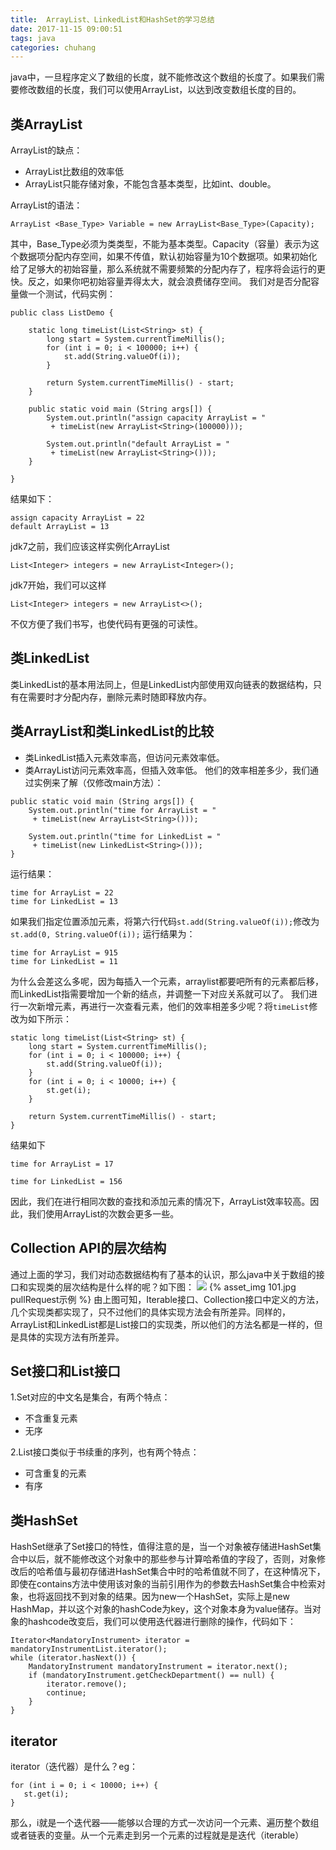 ```yaml
---
title:  ArrayList、LinkedList和HashSet的学习总结
date: 2017-11-15 09:00:51
tags: java
categories: chuhang
---
```


java中，一旦程序定义了数组的长度，就不能修改这个数组的长度了。如果我们需要修改数组的长度，我们可以使用ArrayList，以达到改变数组长度的目的。

## 类ArrayList
ArrayList的缺点：
+ ArrayList比数组的效率低
+ ArrayList只能存储对象，不能包含基本类型，比如int、double。

ArrayList的语法：
```
ArrayList <Base_Type> Variable = new ArrayList<Base_Type>(Capacity);
```
其中，Base_Type必须为类类型，不能为基本类型。Capacity（容量）表示为这个数据项分配内存空间，如果不传值，默认初始容量为10个数据项。如果初始化给了足够大的初始容量，那么系统就不需要频繁的分配内存了，程序将会运行的更快。反之，如果你吧初始容量弄得太大，就会浪费储存空间。
我们对是否分配容量做一个测试，代码实例：
```
public class ListDemo {

	static long timeList(List<String> st) {
		long start = System.currentTimeMillis();
		for (int i = 0; i < 100000; i++) {
			st.add(String.valueOf(i));
		}

		return System.currentTimeMillis() - start;
	}

	public static void main (String args[]) {
		System.out.println("assign capacity ArrayList = "
		 + timeList(new ArrayList<String>(100000)));

		System.out.println("default ArrayList = "
		 + timeList(new ArrayList<String>()));
	}
	
}
```
结果如下：
```
assign capacity ArrayList = 22
default ArrayList = 13
```

jdk7之前，我们应该这样实例化ArrayList
```
List<Integer> integers = new ArrayList<Integer>();
```
jdk7开始，我们可以这样
```
List<Integer> integers = new ArrayList<>();
```
不仅方便了我们书写，也使代码有更强的可读性。

## 类LinkedList
类LinkedList的基本用法同上，但是LinkedList内部使用双向链表的数据结构，只有在需要时才分配内存，删除元素时随即释放内存。

## 类ArrayList和类LinkedList的比较
+ 类LinkedList插入元素效率高，但访问元素效率低。
+ 类ArrayList访问元素效率高，但插入效率低。
他们的效率相差多少，我们通过实例来了解（仅修改main方法）：
```
public static void main (String args[]) {
	System.out.println("time for ArrayList = "
	 + timeList(new ArrayList<String>()));

	System.out.println("time for LinkedList = "
	 + timeList(new LinkedList<String>()));
}
```
运行结果：
```
time for ArrayList = 22
time for LinkedList = 13
```
如果我们指定位置添加元素，将第六行代码``st.add(String.valueOf(i));``修改为``st.add(0, String.valueOf(i));``
运行结果为：
```
time for ArrayList = 915
time for LinkedList = 11
```
为什么会差这么多呢，因为每插入一个元素，arraylist都要吧所有的元素都后移，而LinkedList指需要增加一个新的结点，并调整一下对应关系就可以了。
我们进行一次新增元素，再进行一次查看元素，他们的效率相差多少呢？将``timeList``修改为如下所示：
```
static long timeList(List<String> st) {
	long start = System.currentTimeMillis();
	for (int i = 0; i < 100000; i++) {
		st.add(String.valueOf(i));
	}
	for (int i = 0; i < 10000; i++) {
		st.get(i);
	}

	return System.currentTimeMillis() - start;
}
```

结果如下
```
time for ArrayList = 17

time for LinkedList = 156
```

因此，我们在进行相同次数的查找和添加元素的情况下，ArrayList效率较高。因此，我们使用ArrayList的次数会更多一些。

## Collection API的层次结构
通过上面的学习，我们对动态数据结构有了基本的认识，那么java中关于数组的接口和实现类的层次结构是什么样的呢？如下图：
<img src="/images/101.png" >
{% asset_img 101.jpg pullRequest示例 %}
由上图可知，Iterable接口、Collection接口中定义的方法，几个实现类都实现了，只不过他们的具体实现方法会有所差异。同样的，ArrayList和LinkedList都是List接口的实现类，所以他们的方法名都是一样的，但是具体的实现方法有所差异。

## Set接口和List接口
1.Set对应的中文名是集合，有两个特点：
+ 不含重复元素
+ 无序

2.List接口类似于书续重的序列，也有两个特点：
+ 可含重复的元素
+ 有序

## 类HashSet
HashSet继承了Set接口的特性，值得注意的是，当一个对象被存储进HashSet集合中以后，就不能修改这个对象中的那些参与计算哈希值的字段了，否则，对象修改后的哈希值与最初存储进HashSet集合中时的哈希值就不同了，在这种情况下，即使在contains方法中使用该对象的当前引用作为的参数去HashSet集合中检索对象，也将返回找不到对象的结果。因为new一个HashSet，实际上是new HashMap，并以这个对象的hashCode为key，这个对象本身为value储存。当对象的hashcode改变后，我们可以使用迭代器进行删除的操作，代码如下：
```
Iterator<MandatoryInstrument> iterator = mandatoryInstrumentList.iterator();
while (iterator.hasNext()) {
    MandatoryInstrument mandatoryInstrument = iterator.next();
    if (mandatoryInstrument.getCheckDepartment() == null) {
        iterator.remove();
        continue;
    }
}
```
## iterator
iterator（迭代器）是什么？eg：
```
for (int i = 0; i < 10000; i++) {
   st.get(i);
}
```
那么，i就是一个迭代器——能够以合理的方式一次访问一个元素、遍历整个数组或者链表的变量。从一个元素走到另一个元素的过程就是是迭代（iterable）